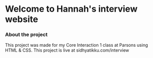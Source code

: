 # Welcome to Hannah's interview website

### About the project

This project was made for my Core Interaction 1 class at Parsons using HTML & CSS. This project is live at sidhyatikku.com/interview
